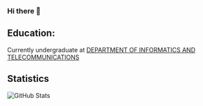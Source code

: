 ### Hi there 👋

## Education:
Currently undergraduate at [DEPARTMENT OF INFORMATICS AND TELECOMMUNICATIONS](https://www.di.uoa.gr/en)

## Statistics
![GitHub Stats](https://github-readme-stats.vercel.app/api?username=Angelos-Tsitsolishow_icons=true&theme=radical)
<!--
**Angelos-Tsitsoli/Angelos-Tsitsoli** is a ✨ _special_ ✨ repository because its `README.md` (this file) appears on your GitHub profile.

Here are some ideas to get you started:
- 🔭 I’m currently working on ..
- 🌱 I’m currently learning ...
- 👯 I’m looking to collaborate on ...
- 🤔 I’m looking for help with ...
- 💬 Ask me about ...
- 📫 How to reach me: ...
- 😄 Pronouns: ...
- ⚡ Fun fact: ...
-->

